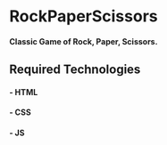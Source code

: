 # RockPaperScissors

#### Classic Game of Rock, Paper, Scissors.

## Required Technologies 

#### - HTML
#### - CSS
#### - JS
